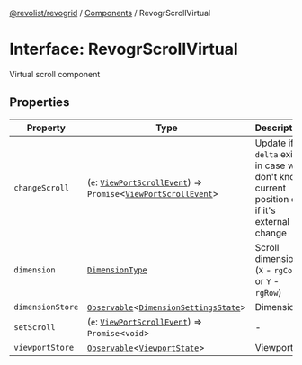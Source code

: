 [@revolist/revogrid](README.md) / [Components](Namespace.Components.md) / RevogrScrollVirtual

# Interface: RevogrScrollVirtual

Virtual scroll component

## Properties

| Property | Type | Description | Defined in |
| ------ | ------ | ------ | ------ |
| `changeScroll` | (`e`: [`ViewPortScrollEvent`](TypeAlias.ViewPortScrollEvent.md)) => `Promise`\<[`ViewPortScrollEvent`](TypeAlias.ViewPortScrollEvent.md)\> | Update if `delta` exists in case we don't know current position or if it's external change | [src/components.d.ts:644](https://github.com/revolist/revogrid/blob/69d5bd9cb55a69f54242342681dca616def73994/src/components.d.ts#L644) |
| `dimension` | [`DimensionType`](TypeAlias.DimensionType.md) | Scroll dimension (`X` - `rgCol` or `Y` - `rgRow`) | [src/components.d.ts:648](https://github.com/revolist/revogrid/blob/69d5bd9cb55a69f54242342681dca616def73994/src/components.d.ts#L648) |
| `dimensionStore` | [`Observable`](TypeAlias.Observable.md)\<[`DimensionSettingsState`](Interface.DimensionSettingsState.md)\> | Dimensions | [src/components.d.ts:652](https://github.com/revolist/revogrid/blob/69d5bd9cb55a69f54242342681dca616def73994/src/components.d.ts#L652) |
| `setScroll` | (`e`: [`ViewPortScrollEvent`](TypeAlias.ViewPortScrollEvent.md)) => `Promise`\<`void`\> | - | [src/components.d.ts:653](https://github.com/revolist/revogrid/blob/69d5bd9cb55a69f54242342681dca616def73994/src/components.d.ts#L653) |
| `viewportStore` | [`Observable`](TypeAlias.Observable.md)\<[`ViewportState`](Interface.ViewportState.md)\> | Viewport | [src/components.d.ts:657](https://github.com/revolist/revogrid/blob/69d5bd9cb55a69f54242342681dca616def73994/src/components.d.ts#L657) |
